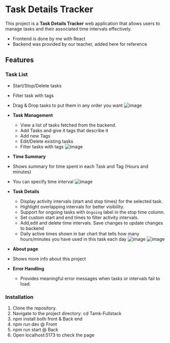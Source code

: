 # Task Details Tracker

This project is a **Task Details Tracker** web application that allows users to manage tasks and their associated time intervals effectively.
- Frontend is done by me with React
- Backend was provided by our teacher, added here for reference

## Features

### Task List
- Start/Stop/Delete tasks
- Filter task with tags
- Drag & Drop tasks to put them in any order you want
  ![image](https://github.com/user-attachments/assets/9082ee28-1529-4f47-bde9-ea0163a76401)

  

- **Task Management**
  - View a list of tasks fetched from the backend.
  - Add Tasks and give it tags that describe it
  - Add new Tags
  - Edit/Delete existing tasks
  - Filter tasks with tags
    ![image](https://github.com/user-attachments/assets/d9f19f7b-c03d-4b43-ab7d-6ae616a91fba)


- **Time Summary**
- Shows summary for time spent in each Task and Tag (Hours and minutes)
- You can specify time interval
  ![image](https://github.com/user-attachments/assets/a85e52a7-fc2e-43dd-bc2a-c6c0400305e6)

 
- **Task Details**
  - Display activity intervals (start and stop times) for the selected task.
  - Highlight overlapping intervals for better visibility.
  - Support for ongoing tasks with `Ongoing` label in the stop time column.
  - Set custom start and end times to filter activity intervals.
  - Add,edit and delete time intervals. Save changes to update changes to backend
  - Daily active times shown in bar chart that tells how many hours/minutes you have used in this task each day
    ![image](https://github.com/user-attachments/assets/c6837fed-c72e-4153-b926-6b1a8fc7aa52)
    ![image](https://github.com/user-attachments/assets/ac69c70c-ed99-40f4-a56e-cf61fffd10a6)

- **About page**
- Shows more info about this project


- **Error Handling**
  - Provides meaningful error messages when tasks or intervals fail to load.

### Installation

1. Clone the repository.
2. Navigate to the project directory: cd Tamk-Fullstack
3. npm install both front & Back end
4. npm run dev @ Front
5. npm run start @ Back
6. Open localhost:5173 to check the page

